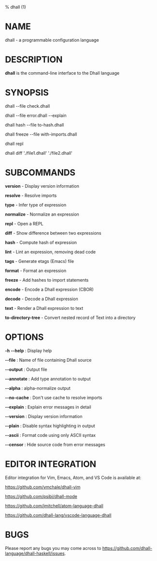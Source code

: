 % dhall (1)

# NAME

dhall - a programmable configuration language

# DESCRIPTION

**dhall** is the command-line interface to the Dhall language

# SYNOPSIS

  dhall -\-file check.dhall

  dhall -\-file error.dhall -\-explain

  dhall hash -\-file to-hash.dhall

  dhall freeze -\-file with-imports.dhall

  dhall repl

  dhall diff './file1.dhall' './file2.dhall'

# SUBCOMMANDS

**version** - Display version information

**resolve** - Resolve imports

**type** - Infer type of expression

**normalize** - Normalize an expression

**repl** - Open a REPL

**diff** - Show difference between two expressions

**hash** - Compute hash of expression

**lint** - Lint an expression, removing dead code

**tags** - Generate etags (Emacs) file

**format** - Format an expression

**freeze** - Add hashes to import statements

**encode** - Encode a Dhall expression (CBOR)

**decode** - Decode a Dhall expression

**text** - Render a Dhall expression to text

**to-directory-tree** - Convert nested record of Text into a directory

# OPTIONS

**-h** **-\-help**
:   Display help

**-\-file**
:   Name of file containing Dhall source

**-\-output**
:   Output file

**-\-annotate**
:   Add type annotation to output

**-\-alpha**
:   alpha-normalize output

**-\-no-cache**
:   Don't use cache to resolve imports

**-\-explain**
:   Explain error messages in detail

**-\-version**
:   Display version information

**-\-plain**
:   Disable syntax highlighting in output

**-\-ascii**
:   Format code using only ASCII syntax

**-\-censor**
:   Hide source code from error messages

# EDITOR INTEGRATION

Editor integration for Vim, Emacs, Atom, and VS Code is available at:

https://github.com/vmchale/dhall-vim

https://github.com/psibi/dhall-mode

https://github.com/jmitchell/atom-language-dhall

https://github.com/dhall-lang/vscode-language-dhall

# BUGS

Please report any bugs you may come across to
https://github.com/dhall-language/dhall-haskell/issues.
